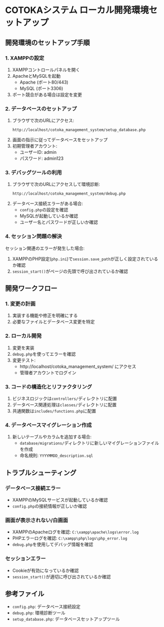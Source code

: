 # COTOKAシステム ローカル開発環境セットアップ

## 開発環境のセットアップ手順

### 1. XAMPPの設定

1. XAMPPコントロールパネルを開く
2. ApacheとMySQLを起動
   - Apache (ポート80/443)
   - MySQL (ポート3306)
3. ポート競合がある場合は設定を変更

### 2. データベースのセットアップ

1. ブラウザで次のURLにアクセス:
   ```
   http://localhost/cotoka_management_system/setup_database.php
   ```
2. 画面の指示に従ってデータベースをセットアップ
3. 初期管理者アカウント:
   - ユーザーID: admin
   - パスワード: admin123

### 3. デバッグツールの利用

1. ブラウザで次のURLにアクセスして環境診断:
   ```
   http://localhost/cotoka_management_system/debug.php
   ```
2. データベース接続エラーがある場合:
   - `config.php`の設定を確認
   - MySQLが起動しているか確認
   - ユーザー名とパスワードが正しいか確認

### 4. セッション問題の解決

セッション関連のエラーが発生した場合:
1. XAMPPのPHP設定(`php.ini`)で`session.save_path`が正しく設定されているか確認
2. `session_start()`がページの先頭で呼び出されているか確認

## 開発ワークフロー

### 1. 変更の計画

1. 実装する機能や修正を明確にする
2. 必要なファイルとデータベース変更を特定

### 2. ローカル開発

1. 変更を実装
2. `debug.php`を使ってエラーを確認
3. 変更テスト:
   - http://localhost/cotoka_management_system/ にアクセス
   - 管理者アカウントでログイン

### 3. コードの構造化とリファクタリング

1. ビジネスロジックは`controllers/`ディレクトリに配置
2. データベース関連処理は`classes/`ディレクトリに配置
3. 共通関数は`includes/functions.php`に配置

### 4. データベースマイグレーション作成

1. 新しいテーブルやカラムを追加する場合:
   - `database/migrations/`ディレクトリに新しいマイグレーションファイルを作成
   - 命名規則: `YYYYMMDD_description.sql`

## トラブルシューティング

### データベース接続エラー

- XAMPPのMySQLサービスが起動しているか確認
- `config.php`の接続情報が正しいか確認

### 画面が表示されない/白画面

- XAMPPのApacheログを確認: `C:\xampp\apache\logs\error.log`
- PHPエラーログを確認: `C:\xampp\php\logs\php_error.log`
- `debug.php`を使用してデバッグ情報を確認

### セッションエラー

- Cookieが有効になっているか確認
- `session_start()`が適切に呼び出されているか確認

## 参考ファイル

- `config.php`: データベース接続設定
- `debug.php`: 環境診断ツール
- `setup_database.php`: データベースセットアップツール 